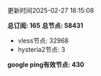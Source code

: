 更新时间2025-02-27 18:15:08

**总订阅: 165**
**总节点: 58431**
- vless节点: 32968
- hysteria2节点: 3

**google ping有效节点: 430**
